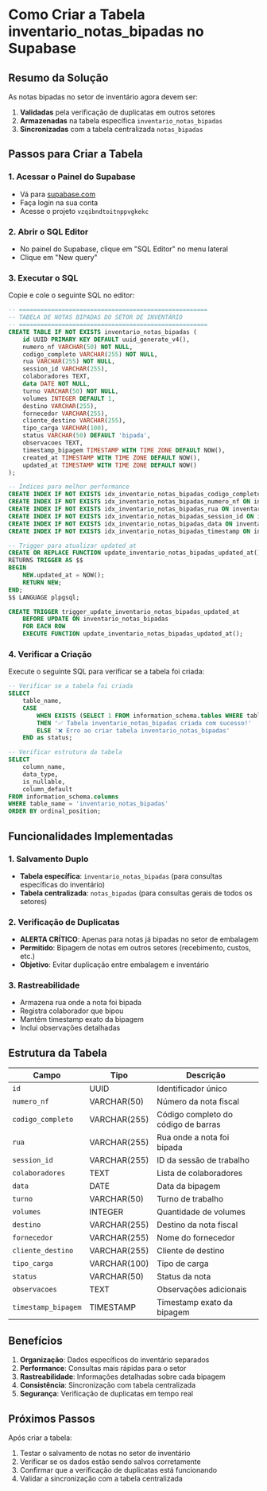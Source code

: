 # Como Criar a Tabela inventario_notas_bipadas no Supabase

## Resumo da Solução

As notas bipadas no setor de inventário agora devem ser:
1. **Validadas** pela verificação de duplicatas em outros setores
2. **Armazenadas** na tabela específica `inventario_notas_bipadas`
3. **Sincronizadas** com a tabela centralizada `notas_bipadas`

## Passos para Criar a Tabela

### 1. Acessar o Painel do Supabase
- Vá para [supabase.com](https://supabase.com)
- Faça login na sua conta
- Acesse o projeto `vzqibndtoitnppvgkekc`

### 2. Abrir o SQL Editor
- No painel do Supabase, clique em "SQL Editor" no menu lateral
- Clique em "New query"

### 3. Executar o SQL
Copie e cole o seguinte SQL no editor:

```sql
-- =====================================================
-- TABELA DE NOTAS BIPADAS DO SETOR DE INVENTÁRIO
-- =====================================================
CREATE TABLE IF NOT EXISTS inventario_notas_bipadas (
    id UUID PRIMARY KEY DEFAULT uuid_generate_v4(),
    numero_nf VARCHAR(50) NOT NULL,
    codigo_completo VARCHAR(255) NOT NULL,
    rua VARCHAR(255) NOT NULL,
    session_id VARCHAR(255),
    colaboradores TEXT,
    data DATE NOT NULL,
    turno VARCHAR(50) NOT NULL,
    volumes INTEGER DEFAULT 1,
    destino VARCHAR(255),
    fornecedor VARCHAR(255),
    cliente_destino VARCHAR(255),
    tipo_carga VARCHAR(100),
    status VARCHAR(50) DEFAULT 'bipada',
    observacoes TEXT,
    timestamp_bipagem TIMESTAMP WITH TIME ZONE DEFAULT NOW(),
    created_at TIMESTAMP WITH TIME ZONE DEFAULT NOW(),
    updated_at TIMESTAMP WITH TIME ZONE DEFAULT NOW()
);

-- Índices para melhor performance
CREATE INDEX IF NOT EXISTS idx_inventario_notas_bipadas_codigo_completo ON inventario_notas_bipadas(codigo_completo);
CREATE INDEX IF NOT EXISTS idx_inventario_notas_bipadas_numero_nf ON inventario_notas_bipadas(numero_nf);
CREATE INDEX IF NOT EXISTS idx_inventario_notas_bipadas_rua ON inventario_notas_bipadas(rua);
CREATE INDEX IF NOT EXISTS idx_inventario_notas_bipadas_session_id ON inventario_notas_bipadas(session_id);
CREATE INDEX IF NOT EXISTS idx_inventario_notas_bipadas_data ON inventario_notas_bipadas(data);
CREATE INDEX IF NOT EXISTS idx_inventario_notas_bipadas_timestamp ON inventario_notas_bipadas(timestamp_bipagem);

-- Trigger para atualizar updated_at
CREATE OR REPLACE FUNCTION update_inventario_notas_bipadas_updated_at()
RETURNS TRIGGER AS $$
BEGIN
    NEW.updated_at = NOW();
    RETURN NEW;
END;
$$ LANGUAGE plpgsql;

CREATE TRIGGER trigger_update_inventario_notas_bipadas_updated_at
    BEFORE UPDATE ON inventario_notas_bipadas
    FOR EACH ROW
    EXECUTE FUNCTION update_inventario_notas_bipadas_updated_at();
```

### 4. Verificar a Criação
Execute o seguinte SQL para verificar se a tabela foi criada:

```sql
-- Verificar se a tabela foi criada
SELECT 
    table_name,
    CASE 
        WHEN EXISTS (SELECT 1 FROM information_schema.tables WHERE table_schema = 'public' AND table_name = 'inventario_notas_bipadas') 
        THEN '✅ Tabela inventario_notas_bipadas criada com sucesso!' 
        ELSE '❌ Erro ao criar tabela inventario_notas_bipadas' 
    END as status;

-- Verificar estrutura da tabela
SELECT 
    column_name,
    data_type,
    is_nullable,
    column_default
FROM information_schema.columns 
WHERE table_name = 'inventario_notas_bipadas' 
ORDER BY ordinal_position;
```

## Funcionalidades Implementadas

### 1. Salvamento Duplo
- **Tabela específica**: `inventario_notas_bipadas` (para consultas específicas do inventário)
- **Tabela centralizada**: `notas_bipadas` (para consultas gerais de todos os setores)

### 2. Verificação de Duplicatas
- **ALERTA CRÍTICO**: Apenas para notas já bipadas no setor de embalagem
- **Permitido**: Bipagem de notas em outros setores (recebimento, custos, etc.)
- **Objetivo**: Evitar duplicação entre embalagem e inventário

### 3. Rastreabilidade
- Armazena rua onde a nota foi bipada
- Registra colaborador que bipou
- Mantém timestamp exato da bipagem
- Inclui observações detalhadas

## Estrutura da Tabela

| Campo | Tipo | Descrição |
|-------|------|-----------|
| `id` | UUID | Identificador único |
| `numero_nf` | VARCHAR(50) | Número da nota fiscal |
| `codigo_completo` | VARCHAR(255) | Código completo do código de barras |
| `rua` | VARCHAR(255) | Rua onde a nota foi bipada |
| `session_id` | VARCHAR(255) | ID da sessão de trabalho |
| `colaboradores` | TEXT | Lista de colaboradores |
| `data` | DATE | Data da bipagem |
| `turno` | VARCHAR(50) | Turno de trabalho |
| `volumes` | INTEGER | Quantidade de volumes |
| `destino` | VARCHAR(255) | Destino da nota fiscal |
| `fornecedor` | VARCHAR(255) | Nome do fornecedor |
| `cliente_destino` | VARCHAR(255) | Cliente de destino |
| `tipo_carga` | VARCHAR(100) | Tipo de carga |
| `status` | VARCHAR(50) | Status da nota |
| `observacoes` | TEXT | Observações adicionais |
| `timestamp_bipagem` | TIMESTAMP | Timestamp exato da bipagem |

## Benefícios

1. **Organização**: Dados específicos do inventário separados
2. **Performance**: Consultas mais rápidas para o setor
3. **Rastreabilidade**: Informações detalhadas sobre cada bipagem
4. **Consistência**: Sincronização com tabela centralizada
5. **Segurança**: Verificação de duplicatas em tempo real

## Próximos Passos

Após criar a tabela:
1. Testar o salvamento de notas no setor de inventário
2. Verificar se os dados estão sendo salvos corretamente
3. Confirmar que a verificação de duplicatas está funcionando
4. Validar a sincronização com a tabela centralizada
